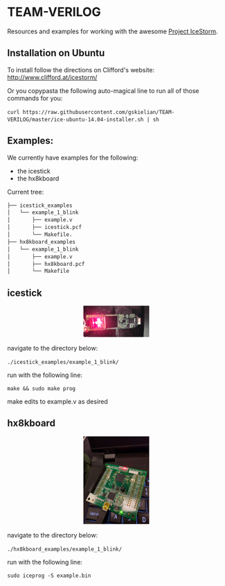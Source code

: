 # TEAM-VERILOG

Resources and examples for working with the awesome [Project IceStorm](http://www.clifford.at/icestorm/).

## Installation on Ubuntu

To install follow the directions on Clifford's website: http://www.clifford.at/icestorm/

Or you copypasta the following auto-magical line to run all of those commands for you:

`curl https://raw.githubusercontent.com/gskielian/TEAM-VERILOG/master/ice-ubuntu-14.04-installer.sh | sh`

## Examples:

We currently have examples for the following:

* the icestick
* the hx8kboard

Current tree:
```sh
├── icestick_examples
│   └── example_1_blink
│       ├── example.v
│       ├── icestick.pcf
│       └── Makefile.
├── hx8kboard_examples
│   └── example_1_blink
│       ├── example.v
│       ├── hx8kboard.pcf
│       └── Makefile
```


## icestick

<p align="center"><img width="30%" src="./img/icestick-lattice.jpg"/></p>

navigate to the directory below:

`./icestick_examples/example_1_blink/`


run with the following line:

```shell
make && sudo make prog
```

make edits to example.v as desired

## hx8kboard

<p align="center"><img width="30%" src="./img/hx8kboard.jpg"/></p>

navigate to the directory below:

`./hx8kboard_examples/example_1_blink/`

run with the following line:

```shell
sudo iceprog -S example.bin
```

